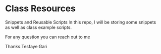 # Class Resources
Snippets and Reusable Scripts
 In this repo, I will be storing some snippets as well as class example scripts. 
 
 For any question you can reach out to me
 
 Thanks 
 Tesfaye Gari
